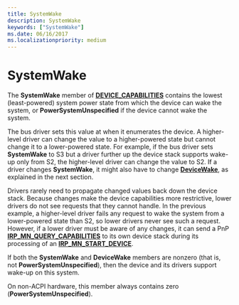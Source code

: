 ```yaml
---
title: SystemWake
description: SystemWake
keywords: ["SystemWake"]
ms.date: 06/16/2017
ms.localizationpriority: medium
---
```


# SystemWake





The **SystemWake** member of [**DEVICE\_CAPABILITIES**](/windows-hardware/drivers/ddi/wdm/ns-wdm-_device_capabilities) contains the lowest (least-powered) system power state from which the device can wake the system, or **PowerSystemUnspecified** if the device cannot wake the system.

The bus driver sets this value at when it enumerates the device. A higher-level driver can change the value to a higher-powered state but cannot change it to a lower-powered state. For example, if the bus driver sets **SystemWake** to S3 but a driver further up the device stack supports wake-up only from S2, the higher-level driver can change the value to S2. If a driver changes **SystemWake**, it might also have to change [**DeviceWake**](devicewake.md), as explained in the next section.

Drivers rarely need to propagate changed values back down the device stack. Because changes make the device capabilities more restrictive, lower drivers do not see requests that they cannot handle. In the previous example, a higher-level driver fails any request to wake the system from a lower-powered state than S2, so lower drivers never see such a request. However, if a lower driver must be aware of any changes, it can send a PnP [**IRP\_MN\_QUERY\_CAPABILITIES**](./irp-mn-query-capabilities.md) to its own device stack during its processing of an [**IRP\_MN\_START\_DEVICE**](./irp-mn-start-device.md).

If both the **SystemWake** and **DeviceWake** members are nonzero (that is, not **PowerSystemUnspecified**), then the device and its drivers support wake-up on this system.

On non-ACPI hardware, this member always contains zero (**PowerSystemUnspecified**).

 

